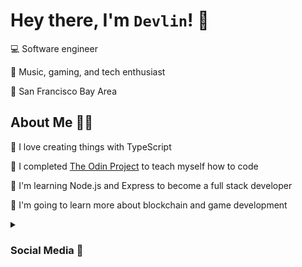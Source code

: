 # Hey there, I'm `Devlin`! 👋

💻 Software engineer

👤 Music, gaming, and tech enthusiast

📍 San Francisco Bay Area



## About Me 🙋‍♂

💞 I love creating things with TypeScript

🚀 I completed [The Odin Project](https://www.theodinproject.com/) to teach myself how to code

🌱 I'm learning Node.js and Express to become a full stack developer

🔭 I'm going to learn more about blockchain and game development



<details>
<summary><h3>Social Media 💬</h3></summary>

- [`Twitter`](https://twitter.com/DevlinRocha)

- [`YouTube`](https://www.youtube.com/@DevlinRochaa)

- [`Twitch`](https://www.twitch.tv/DevlinRochaa)

- [`Discord`](https://discord.gg/S4k6dKQvaX)

- [`Instagram`](https://www.instagram.com/devlinrocha/)

- [`LinkedIn`](https://www.linkedin.com/in/devlinrocha/)
</details>



<!--
**DevlinRocha/DevlinRocha** is a ✨ _special_ ✨ repository because its `README.md` (this file) appears on your GitHub profile.

Here are some ideas to get you started:

- 🔭 I’m currently working on ...
- 🌱 I’m currently learning ...
- 👯 I’m looking to collaborate on ...
- 🤔 I’m looking for help with ...
- 💬 Ask me about ...
- 📫 How to reach me: ...
- 😄 Pronouns: ...
- ⚡ Fun fact: ...
-->
